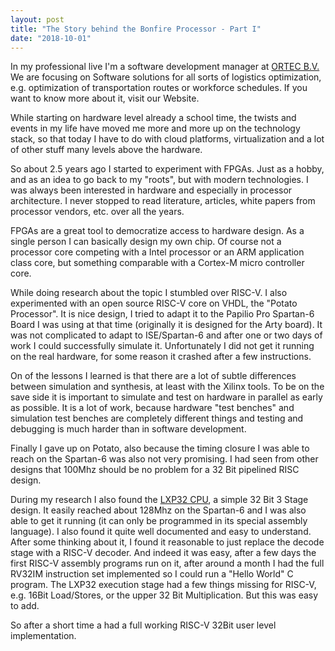 ```yaml
---
layout: post
title: "The Story behind the Bonfire Processor - Part I"
date: "2018-10-01"
---
```


In my professional live I'm a software development manager at [ORTEC B.V.](www.ortec.com) We are focusing
on Software solutions for all sorts of logistics optimization, e.g. optimization of transportation
routes or workforce schedules. If you want to know more about it, visit our Website.

While starting on hardware level already a school time, the twists and events in my life have moved me more and more up on the technology stack, so that today I have to do with cloud platforms, virtualization and a lot of other stuff many levels above the hardware.

So about 2.5 years ago I started to experiment with FPGAs. Just as a hobby, and as an idea to go back to my "roots", but with modern technologies. I was always been interested in hardware and especially in processor architecture. I never stopped to read literature, articles, white papers from processor vendors, etc. over all the years.

FPGAs are a great tool to democratize access to hardware design. As a single person I can basically design my own chip. Of course not a processor core competing with a Intel processor or an ARM application class core, but something comparable with a Cortex-M micro controller core.

While doing research about the topic I stumbled over RISC-V. I also experimented with an open source RISC-V core on VHDL, the "Potato Processor". It is nice design, I tried to adapt it to the Papilio Pro Spartan-6 Board I was using at that time (originally it is designed for the Arty  board). It was not complicated to adapt to ISE/Spartan-6 and after one or two days of work I could successfully simulate it. Unfortunately I did not get it running on the real hardware, for some reason it crashed after a few instructions.

On of the lessons I learned is that there are a lot of subtle differences between simulation and synthesis, at least with the Xilinx tools. To be on the save side it is important to simulate and test on hardware in parallel as early as possible. It is a lot of work, because hardware "test benches" and simulation test benches are completely different things and testing and debugging is much harder than in software development.

Finally I gave up on Potato, also because the timing closure I was able to reach on the Spartan-6 was also not very promising. I had seen from other designs that 100Mhz should be no problem for a 32 Bit pipelined RISC design.

During my research I also found the [LXP32 CPU](https://lxp32.github.io/), a simple 32 Bit 3 Stage design. It easily reached about 128Mhz on the Spartan-6 and I was also able to get it running (it can only be programmed in its special assembly language). I also found it quite well documented and easy to understand. After some thinking about it, I found it reasonable to just replace the decode stage with a RISC-V decoder.
And indeed it was easy, after a few days the first RISC-V assembly programs run on it, after around a month I had the full RV32IM instruction set implemented so I could run a "Hello World" C program. The LXP32 execution stage had a few things missing for RISC-V, e.g. 16Bit Load/Stores, or the upper 32 Bit Multiplication. But this was easy to add.

So after a short time a had a full working RISC-V 32Bit user level implementation.
